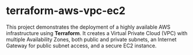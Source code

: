 # terraform-aws-vpc-ec2
This project demonstrates the deployment of a highly available AWS infrastructure using **Terraform**. It creates a Virtual Private Cloud (VPC) with multiple Availability Zones, both public and private subnets, an Internet Gateway for public subnet access, and a secure EC2 instance.
